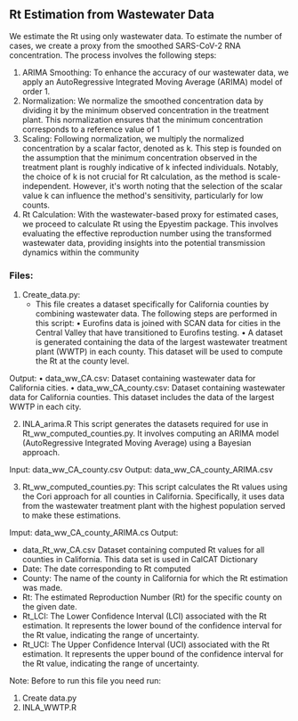 
## Rt Estimation from Wastewater Data
We estimate the Rt  using only wastewater data. To estimate the number of cases, we create a proxy from the smoothed SARS-CoV-2 RNA concentration. The process involves the following steps:

1. ARIMA Smoothing: To enhance the accuracy of our wastewater data, we apply an AutoRegressive Integrated Moving Average (ARIMA) model of order 1.
2. Normalization: We normalize the smoothed concentration data by dividing it by the minimum observed concentration in the treatment plant. This normalization ensures that the minimum concentration corresponds to a reference value of 1
3. Scaling: Following normalization, we multiply the normalized concentration by a scalar factor, denoted as k. This step is founded on the assumption that the minimum concentration observed in the treatment plant is roughly indicative of k infected individuals. Notably, the choice of k is not crucial for Rt calculation, as the method is scale-independent.  However, it's worth noting that the selection of the scalar value k can influence the method's sensitivity, particularly for low counts.
4. Rt Calculation: With the wastewater-based proxy for estimated cases, we proceed to calculate Rt using the Epyestim package. This involves evaluating the effective reproduction number using the transformed wastewater data, providing insights into the potential transmission dynamics within the community


### Files:
1. Create_data.py:
   - This file creates a dataset specifically for California counties by combining wastewater data. The following steps are performed in this script:
•	Eurofins data is joined with SCAN data for cities in the Central Valley that have transitioned to Eurofins testing.
•	A dataset is generated containing the data of the largest wastewater treatment plant (WWTP) in each county. This dataset will be used to compute the Rt at the county level.

Output:
•	data_ww_CA.csv: Dataset containing wastewater data for California cities.
•	data_ww_CA_county.csv: Dataset containing wastewater data for California counties. This dataset includes the data of the largest WWTP in each city.

2. INLA_arima.R
This script generates the datasets required for use in Rt_ww_computed_counties.py. It involves computing an ARIMA model (AutoRegressive Integrated Moving Average) using a Bayesian approach.

Input:
data_ww_CA_county.csv
Output: 
data_ww_CA_county_ARIMA.csv


3. Rt_ww_computed_counties.py:
This script calculates the Rt values using the Cori approach for all counties in California. Specifically, it uses data from the wastewater treatment plant with the highest population served to make these estimations.

Imput: 
data_ww_CA_county_ARIMA.cs
Output:
   - data_Rt_ww_CA.csv
 Dataset containing computed Rt values for all counties in California. This data set is used in CalCAT
Dictionary
- Date: The date corresponding to  Rt computed
- County: The name of the county in California for which the Rt estimation was made.
- Rt: The estimated Reproduction Number (Rt) for the specific county on the given date. 
- Rt_LCI: The Lower Confidence Interval (LCI) associated with the Rt estimation. It represents the lower bound of the confidence interval for the Rt value, indicating the range of uncertainty.
- Rt_UCI: The Upper Confidence Interval (UCI) associated with the Rt estimation. It represents the upper bound of the confidence interval for the Rt value, indicating the range of uncertainty.

Note:
Before to run this file you need run:
1. Create data.py
2.  INLA_WWTP.R 


